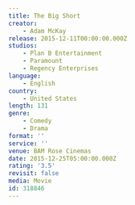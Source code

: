 ```yaml
---
title: The Big Short
creator:
    - Adam McKay
release: 2015-12-11T00:00:00.000Z
studios:
    - Plan B Entertainment
    - Paramount
    - Regency Enterprises
language:
    - English
country:
    - United States
length: 131
genre:
    - Comedy
    - Drama
format: ''
service: ''
venue: BAM Rose Cinemas
date: 2015-12-25T05:00:00.000Z
rating: '3.5'
revisit: false
media: Movie
id: 318846
---
```



